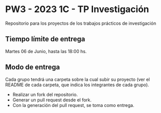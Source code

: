# PW3 - 2023 1C - TP Investigación
Repositorio para los proyectos de los trabajos prácticos de investigación

## Tiempo límite de entrega
Martes 06 de Junio, hasta las 18:00 hs.

## Modo de entrega
Cada grupo tendrá una carpeta sobre la cual subir su proyecto (ver el README de cada carpeta, que indica los integrantes de cada grupo).

- Realizar un fork del repositorio.
- Generar un pull request desde el fork.
- Con la generación del pull request, se toma como entrega.

